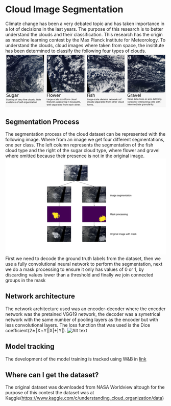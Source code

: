 # Cloud Image Segmentation #

Climate change has been a very debated topic and
has taken importance in a lot of decisions in the last years.
The purpose of this research is to better understand the clouds and their classification.
This research has the origin as machine learning contest by the Max Planck Institute for Meteorology.
To understand the clouds, cloud images where taken from space, the insititute has been determined to classify the
following four types of clouds.
![Alt text](images/cloud_types.png?raw=true "Cloud types")

## Segmentation Process ##
The segmentation process of the cloud dataset can be represented with the following image. Where from an image we get
four different segmentations, one per class. The left column represents the segmentation of the fish cloud type and the right of the
sugar cloud type, where flower and gravel where omitted because their presence is not in the original image.
![Alt text](images/cloud_segmentation_process.png?raw=true "Segementation process")
First we need to decode the ground truth labels from the dataset, then we use a fully convolutional
neural network to perform the segmentation, next we do a mask processing to ensure it only has values
of 0 or 1, by discarding values lower than a threshold and finally we join connected groups in the mask

## Network architecture ##
The network architecture used was an encoder-decoder where the encoder network was the pretained VGG19
network, the decoder was a symetrical network with the same number of pooling layers as the encoder
but with less convolutional layers. The loss function that was used is the Dice coefficient(2∗|X∩Y||X|+|Y|).
![Alt text](images/convnet.png)

## Model tracking ##
The development of the model training is tracked using W&B in [link](https://app.wandb.ai/polmonroig/cloud_segmentation)

## Where can I get the dataset? ##
The original dataset was downloaded from NASA Worldview altough for the purpose of this
contest the dataset was at Kaggle(https://www.kaggle.com/c/understanding_cloud_organization/data)
